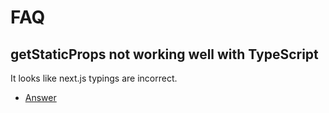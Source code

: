 # FAQ

## getStaticProps not working well with TypeScript

It looks like next.js typings are incorrect.

- [Answer](https://github.com/vercel/next.js/discussions/16522)

